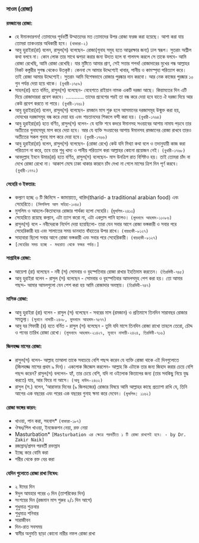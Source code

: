 ### **সাওম (রোজা)**
#### **রমজানের রোজা:**
* হে ঈমানদারগন! তোমাদের পূর্ববর্তী উম্মাতদের মত তোমাদের উপর রোজা ফরজ করা হয়েছে। আশা করা যায় তোমরা তাকওয়ার অধিকারী হবে। `(বাকারা-২)`
* আবু হুরাইরা(রা) বলেন, রাসুল(স) বলেছেন- রোজা(গূনাহ সমুহ হতে আত্নরক্ষার জন্য) ঢাল স্বরূপ। সুতরাং অশ্লীল কথা বলবে না। কোন লোক তার সাথে ঝগড়া করার জন্য উদ্যত হলে বা গালমন্দ করলে সে তাকে বলবে- আমি রোজা রেখেছি, আমি রোজা রেখেছি। যার মুষ্টিতে আমার প্রাণ, সেই সত্তার শপথ! রোজাদারের মুখের গন্ধ আল্লাহর নিকট কস্তুরীর সুগন্ধ থেকেও উতকৃষ্ট। কেননা সে আমার উদ্দেশ্যেই খাবার, পানীয় ও কামস্পৃহা পরিত্যাগ করে। তাই রোজা আমার উদ্দেশ্যেই। সুতরাং আমি বিশেষভাবে রোজার পুরষ্কার দান করবো। আর নেক কাজের পুরষ্কার ১০ গুন পর্যন্ত দেয়া হয়ে থাকে। `(বুখারী-১৭৫৯)`
* সাহল(রা) হতে বর্নিত, রাসুল(স) বলেছেন- বেহেশতে রাইয়ান নামক একটি দরজা আছে। কিয়ামতের দিন এটি দিয়ে রোজাদাররা প্রবেশ করবে। ............ তাদের প্রবেশের পরই তা বন্ধ করে দেয়া হবে যাতে ঐ দরজা দিয়ে আর কেউ প্রবেশ করতে না পারে। `(বুখারী-১৭৬১)`
* আবু হুরাইরা(রা) বলেন, রাসুল(স) বলেছেন- রমজান মাস শুরু হলে আসমানের দরজাসমূহ উন্মুক্ত করা হয়, দোযখের দরজাসমূহ বন্ধ করে দেয়া হয় এবং শয়তানদের শিকলে বন্দী করা হয়। `(বুখারী-১৭৬৪)`
* আবু হুরাইরা(রা) হতে বর্ণিত, রাসুল(স) বলেন- যে ব্যক্তি শবে কদরে ঈমানসহ সওয়াবের আশায় নামায পড়বে তার অতীতের গুনাহসমূহ মাপ করে দেয়া হবে। আর যে ব্যক্তি সওয়াবের আশায় ঈমানসহ রমজানের রোজা রাখবে তারও অতীতের সকল গুনাহ মাপ করে দেয়া হবে। `(বুখারী-১৭৬৬)`
* আবু হুরাইরা(রা) বলেন, রাসুল(স) বলেছেন- (রোজা রেখে) কেউ যদি মিথ্যা কথা বলে ও তদানুযায়ী কাজ করা পরিত্যাগ না করে, তবে তার শুধু খাদ্য ও পানীয় পরিত্যাগ করা আল্লাহর কোনো প্রয়োজন নেই। `(বুখারী-১৭৬৮)`
* আবদুল্লাহ ইবনে উমার(রা) হতে বর্ণিত, রাসুল(স) বলেছেন- মাস উনত্রিশ রাত বিশিষ্টও হয়। তাই তোমরা চাঁদ না দেখে রোজা রেখো না। আকাশ মেঘে ঢাকা থাকার কারনে চাঁদ দেখা না গেলে মাসের ত্রিশ দিন পূর্ণ করবে। `(বুখারী-১৭৭২)`
#### **সেহেরি ও ইফতার:**
* কল্যাণ হচ্ছে ৩ টি জিনিসে - জামায়াতে, থারিদ(tharid- a traditional arabian food) এবং সেহেরিতে। `(সিলসিলা আল সহিহা-১০৪৫)`
* মুসলিম ও আহলে-কিতাবদের রোজার পার্থক্য হলো সেহেরি। (`মুসলিম-২৪১৩`)
* সেহেরিতে রয়েছে কল্যান, এটা ত্যাগ করো না, এটা একগ্লাস পানি হলেও। `(মুসনাদে আহমাদ-১১০৮৬)`
*  রাসুল(স) বলে - নবীদেরকে নির্দেশ দেয়া হয়েছিলো- তারা যেন সবার আগে রোজা ভঙ্গকারী ও সবার পরে সেহেরিকারী হয় এবং সালাতের সময় ডানহাত বাঁহাতের উপর রাখে। `(বায়হাকী-৮১২৭)`
* সাহাবারা ছিলো সবার আগে রোজা ভঙ্গকারী এবং সবার পরে সেহেরিকারী। `(বায়হাকী-৮১২৭)`
* `[সেহেরির সময় হচ্ছে - মধ্যরাত থেকে ফজর পর্যন্ত।]`
#### **সাপ্তাহিক রোজা:**
* আয়েশা (রা) বলেছেন - নবী (স) সোমবার ও বৃহস্পতিবার রোজা রাখার ইহতিমাম করতেন। `(তিরমিযী-৭৪৫)`
* আবু হুরাইরা বলেন - রাসুল (স) বলেছেন - সোমবার ও বৃহস্পতিবার আমলসমুহ পেশ করা হয়। তো আমার পছন্দ- আমার আমলগুলো যেন পেশ করা হয় আমি রোজাদার অবস্থায়। `(তিরমিযী-৭৪৭)`
#### **মাসিক রোজা:**
* আবু হুরাইরা (রা) বলেন - রাসুল (স) বলেছেন - সবরের মাস (রমজান) ও প্রতিমাসে তিনদিন সারাবছর রোজার সমতুল্য। `(সুনানে নাসায়ী-২৪০৮, মুসনাদে আহমাদ-৭৫৭৭)`
* আবু যর গিফারী (র) হতে বর্নিত - রাসুল (স) বলেছেন - তুমি যদি মাসে তিনদিন রোজা রাখো তাহলে তেরো, চৌদ্দ ও পনের তারিখ রোজা রেখো। `(মুসনাদে আহমাদ-২১৪২৭, সুনানে নাসায়ী-২৪২৪, তিরমিযী-৭১৬)`
#### **জিলহজ্জ মাসের রোজা:**
* রাসুল(স) বলেন- আল্লাহ তাআলা তাকে সবচেয়ে বেশি পছন্দ করেন যে ব্যক্তি রোজা থাকে এই দিনগুলোতে (জিলহজ্জ মাসের প্রথম ৯ দিন)। একলোক জিজ্ঞেস করলেন- আল্লাহ কি এটাকে তার জন্য জিহাদ করার চেয়ে বেশি পছন্দ করেন? রাসুল(স) বললেন- হ্যাঁ, তার চেয়ে বেশি, যদি না ওইলোক কিতালের জন্য (তার সবকিছু নিয়ে যুদ্ধ করতে) যায়, আর ফিরে না আসে। `(আবু দাউদ-২৪৩২)`
*  রাসুল (স.) বলেন, ‘আরাফার দিনের (৯ জিলহজের) রোজার বিষয়ে আমি আল্লাহর কাছে প্রত্যাশা রাখি যে, তিনি আগের এক বছরের এবং পরের এক বছরের গুনাহ ক্ষমা করে দেবেন। `(মুসলিম: ১১৬২)`
#### **রোজা ভঙ্গের কারন:**
* খাওয়া, পান করা, সহবাস* `(বাকারা-১৮৭)`
* ঔষধ/পিল খাওয়া, ইনজেকশন নেয়া, রক্ত নেয়া
* Masturbation*     `[Masturbation এর ক্ষেত্রে পরবর্তীতে ১ টি রোজা রাখলেই হবে। - by Dr. Zakir Naik]`
* রজস্রাব/প্রসব পরবর্তী রক্তস্রাব
* ইচ্ছে করে বোমি করা
* শরীর থেকে রক্ত বের করা
#### **যেদিন গুলোতে রোজা রাখা নিষেধ:**
* ২ ঈদের দিন
* ঈদুল আযহার পরের ৩ দিন (তাশরিকের দিন)
* সংশয়ের দিন (রজমান মাস শুরুর ২/১ দিন আগে)
* শুধুমাত্র শুক্রবার
* শুধুমাত্র শনিবার
* সারাজীবন
* দিন-রাত সবসময়
* স্বামীর অনুমতি ছাড়া কোনো নারীর নফল রোজা রাখা